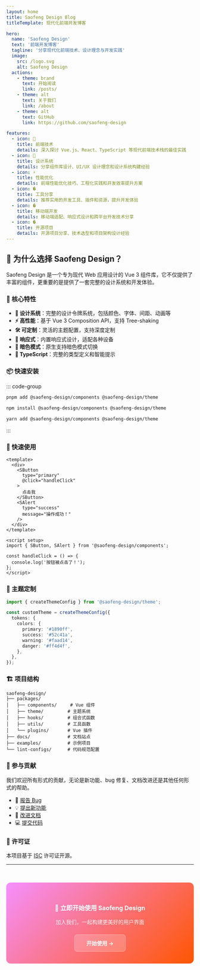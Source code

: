 ```yaml
---
layout: home
title: Saofeng Design Blog
titleTemplate: 现代化前端开发博客

hero:
  name: 'Saofeng Design'
  text: '前端开发博客'
  tagline: '分享现代化前端技术、设计理念与开发实践'
  image:
    src: /logo.svg
    alt: Saofeng Design
  actions:
    - theme: brand
      text: 开始阅读
      link: /posts/
    - theme: alt
      text: 关于我们
      link: /about
    - theme: alt
      text: GitHub
      link: https://github.com/saofeng-design

features:
  - icon: 🚀
    title: 前端技术
    details: 深入探讨 Vue.js、React、TypeScript 等现代前端技术栈的最佳实践
  - icon: 🎨
    title: 设计系统
    details: 分享组件库设计、UI/UX 设计理念和设计系统构建经验
  - icon: ⚡️
    title: 性能优化
    details: 前端性能优化技巧、工程化实践和开发效率提升方案
  - icon: �️
    title: 工具分享
    details: 推荐实用的开发工具、插件和资源，提升开发体验
  - icon: �
    title: 移动端开发
    details: 移动端适配、响应式设计和跨平台开发技术分享
  - icon: �
    title: 开源项目
    details: 开源项目分享、技术选型和项目架构设计经验
---
```


## 🌟 为什么选择 Saofeng Design？

Saofeng Design 是一个专为现代 Web 应用设计的 Vue 3 组件库，它不仅提供了丰富的组件，更重要的是提供了一套完整的设计系统和开发体验。

### 🎯 核心特性

- **🎨 设计系统**：完整的设计令牌系统，包括颜色、字体、间距、动画等
- **⚡️ 高性能**：基于 Vue 3 Composition API，支持 Tree-shaking
- **🛠️ 可定制**：灵活的主题配置，支持深度定制
- **📱 响应式**：内置响应式设计，适配各种设备
- **🌙 暗色模式**：原生支持暗色模式切换
- **🔧 TypeScript**：完整的类型定义和智能提示

### 📦 快速安装

::: code-group

```bash [pnpm]
pnpm add @saofeng-design/components @saofeng-design/theme
```

```bash [npm]
npm install @saofeng-design/components @saofeng-design/theme
```

```bash [yarn]
yarn add @saofeng-design/components @saofeng-design/theme
```

:::

### 🚀 快速使用

```vue
<template>
  <div>
    <SButton
      type="primary"
      @click="handleClick"
    >
      点击我
    </SButton>
    <SAlert
      type="success"
      message="操作成功！"
    />
  </div>
</template>

<script setup>
import { SButton, SAlert } from '@saofeng-design/components';

const handleClick = () => {
  console.log('按钮被点击了！');
};
</script>
```

### 🎨 主题定制

```typescript
import { createThemeConfig } from '@saofeng-design/theme';

const customTheme = createThemeConfig({
  tokens: {
    colors: {
      primary: '#1890ff',
      success: '#52c41a',
      warning: '#faad14',
      danger: '#ff4d4f',
    },
  },
});
```

### 🏗️ 项目结构

```
saofeng-design/
├── packages/
│   ├── components/     # Vue 组件
│   ├── theme/         # 主题系统
│   ├── hooks/         # 组合式函数
│   ├── utils/         # 工具函数
│   └── plugins/       # Vue 插件
├── docs/              # 文档站点
├── examples/          # 示例项目
└── lint-configs/      # 代码规范配置
```

### 🤝 参与贡献

我们欢迎所有形式的贡献，无论是新功能、bug 修复、文档改进还是其他任何形式的帮助。

- 🐛 [报告 Bug](https://github.com/saofeng-design/saofeng-design/issues)
- 💡 [提出新功能](https://github.com/saofeng-design/saofeng-design/issues)
- 📖 [改进文档](https://github.com/saofeng-design/saofeng-design/pulls)
- 💻 [提交代码](https://github.com/saofeng-design/saofeng-design/pulls)

### 📄 许可证

本项目基于 [ISC](https://github.com/saofeng-design/saofeng-design/blob/main/LICENSE) 许可证开源。

---

<div style="text-align: center; margin: 3rem 0; padding: 2rem; background: linear-gradient(135deg, #f590ff 0%, #f50 100%); border-radius: 12px; color: white;">
  <h3 style="margin-bottom: 1rem; color: white;">🎉 立即开始使用 Saofeng Design</h3>
  <p style="margin-bottom: 1.5rem; opacity: 0.9;">加入我们，一起构建更美好的用户界面</p>
  <a href="/guide/getting-started" style="display: inline-block; padding: 0.75rem 2rem; background: rgba(255, 255, 255, 0.2); color: white; text-decoration: none; border-radius: 8px; font-weight: 600; backdrop-filter: blur(10px); border: 1px solid rgba(255, 255, 255, 0.3); transition: all 0.3s ease;">
    开始使用 →
  </a>
</div>
